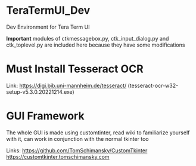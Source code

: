 # TeraTermUI_Dev
Dev Environment for Tera Term UI

**Important** modules of ctkmessagebox.py, ctk_input_dialog.py and ctk_toplevel.py are included here because they have some modifications

# Must Install Tesseract OCR
Link: https://digi.bib.uni-mannheim.de/tesseract/ (tesseract-ocr-w32-setup-v5.3.0.20221214.exe)

# GUI Framework
The whole GUI is made using customtinter, read wiki to familiarize yourself with it, can work in conjunction with the normal tkinter too

Links: https://github.com/TomSchimansky/CustomTkinter
      https://customtkinter.tomschimansky.com
